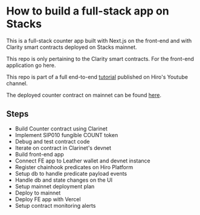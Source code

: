 # How to build a full-stack app on Stacks

This is a full-stack counter app built with Next.js on the front-end and with Clarity smart contracts deployed on Stacks mainnet.

This repo is only pertaining to the Clarity smart contracts. For the front-end application go here.

This repo is part of a full end-to-end [tutorial](https://youtu.be/Z9JQU_sOQLQ) published on Hiro's Youtube channel.

The deployed counter contract on mainnet can be found [here](https://explorer.hiro.so/txid/SP3TJMRQ13QR6V5HGT6AKEK7PP699F4148JZTB9G3.counter?chain=mainnet).

## Steps

- Build Counter contract using Clarinet
- Implement SIP010 fungible COUNT token
- Debug and test contract code
- Iterate on contract in Clarinet's devnet
- Build front-end app
- Connect FE app to Leather wallet and devnet instance
- Register chainhook predicates on Hiro Platform
- Setup db to handle predicate payload events
- Handle db and state changes on the UI
- Setup mainnet deployment plan
- Deploy to mainnet
- Deploy FE app with Vercel
- Setup contract monitoring alerts
